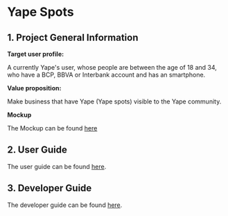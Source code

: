 # Yape Spots

## 1. Project General Information
**Target user profile:**

A currently Yape's user, whose people are between the age of 18 and 34, who have a BCP, BBVA or Interbank account and has an smartphone.

**Value proposition:**

Make business that have Yape (Yape spots) visible to the Yape community.

**Mockup**

The Mockup can be found [here](https://projects.invisionapp.com/prototype/main-Activity-cjuq7glmm003dh001vjrrcyj3/play/7c7e3056)

## 2. User Guide

The user guide can be found [here](/documentation/user_guide/user_guide.md).

## 3. Developer Guide

The developer guide can be found [here](/documentation/developer_guide/developer_guide.md).
